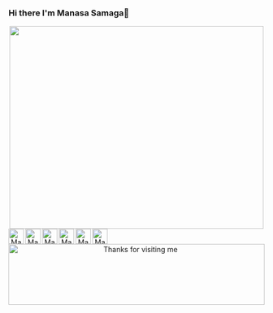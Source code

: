 ### Hi there I'm Manasa Samaga👋



<p align="center">

  <img src="https://media.giphy.com/media/LMcB8XospGZO8UQq87/giphy.gif" width="500" height="400">
  
<a href="https://twitter.com/ManasaSamaga">
  <img align="left" alt="Manasa's | Twitter" width="30px" src="https://image.flaticon.com/icons/svg/2111/2111703.svg" draggable="false" />
</a>
<a href="https://www.linkedin.com/in/manasa-samaga-08632396/">
  <img align="left" alt="Manasa's LinkdeIN" width="30px" src="https://image.flaticon.com/icons/svg/2111/2111465.svg" draggable="false" />
</a>
<a href="https://www.facebook.com/manasasb17">
  <img align="left" alt="Manasa's Facebook" width="30px" src="https://image.flaticon.com/icons/svg/2111/2111342.svg" draggable="false" />
</a>
<a href="https://www.instagram.com/manasa.samaga/">
  <img align="left" alt="Manasa's Instagram" width="30px" src="https://image.flaticon.com/icons/svg/2111/2111421.svg" draggable="false" />
</a>
<a href="https://github.com/manasasamaga">
  <img align="left" alt="Manasa's github" width="30px" src="https://image.flaticon.com/icons/svg/2111/2111432.svg" draggable="false" />
</a>
<a href="https://www.hackerrank.com/Error_ki_Maa">
  <img align="left" alt="Manasa's hackerrank" width="30px" src="https://assets.brandfolder.com/y9ol94wb/v/331198/view@2x.png?v=1591971279" draggable="false" />
</a>


<div align="center">

<img height="120" alt="Thanks for visiting me" width="100%" src="https://raw.githubusercontent.com/BrunnerLivio/brunnerlivio/master/images/marquee.svg" />
<br />
